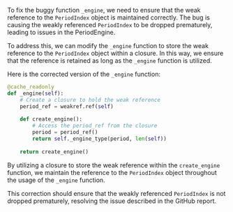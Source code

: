 To fix the buggy function `_engine`, we need to ensure that the weak reference to the `PeriodIndex` object is maintained correctly. The bug is causing the weakly referenced `PeriodIndex` to be dropped prematurely, leading to issues in the PeriodEngine.

To address this, we can modify the `_engine` function to store the weak reference to the `PeriodIndex` object within a closure. In this way, we ensure that the reference is retained as long as the `_engine` function is utilized.

Here is the corrected version of the `_engine` function:

```python
@cache_readonly
def _engine(self):
    # Create a closure to hold the weak reference
    period_ref = weakref.ref(self)
    
    def create_engine():
        # Access the period_ref from the closure
        period = period_ref()
        return self._engine_type(period, len(self))
    
    return create_engine()
```

By utilizing a closure to store the weak reference within the `create_engine` function, we maintain the reference to the `PeriodIndex` object throughout the usage of the `_engine` function.

This correction should ensure that the weakly referenced `PeriodIndex` is not dropped prematurely, resolving the issue described in the GitHub report.